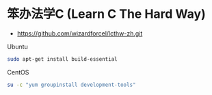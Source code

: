 # 笨办法学C (Learn C The Hard Way) 

- https://github.com/wizardforcel/lcthw-zh.git

Ubuntu
```sh
sudo apt-get install build-essential
```

CentOS
```sh
su -c "yum groupinstall development-tools"
```